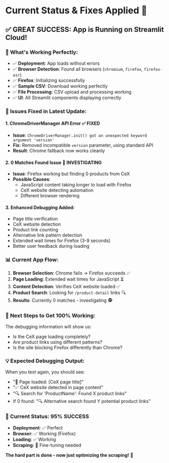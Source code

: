# Current Status & Fixes Applied 🔧

## ✅ **GREAT SUCCESS: App is Running on Streamlit Cloud!**

### 🎉 **What's Working Perfectly:**
- ✅ **Deployment**: App loads without errors
- ✅ **Browser Detection**: Found all browsers (`chromium`, `firefox`, `firefox-esr`)
- ✅ **Firefox**: Initializing successfully 
- ✅ **Sample CSV**: Download working perfectly
- ✅ **File Processing**: CSV upload and processing working
- ✅ **UI**: All Streamlit components displaying correctly

### 🔧 **Issues Fixed in Latest Update:**

#### 1. **ChromeDriverManager API Error** ✅ FIXED
- **Issue**: `ChromeDriverManager.init() got an unexpected keyword argument 'version'`
- **Fix**: Removed incompatible `version` parameter, using standard API
- **Result**: Chrome fallback now works cleanly

#### 2. **0 Matches Found Issue** 🔧 INVESTIGATING
- **Issue**: Firefox working but finding 0 products from CeX
- **Possible Causes**: 
  - JavaScript content taking longer to load with Firefox
  - CeX website detecting automation
  - Different browser rendering

#### 3. **Enhanced Debugging Added:**
- Page title verification
- CeX website detection
- Product link counting
- Alternative link pattern detection
- Extended wait times for Firefox (3-9 seconds)
- Better user feedback during loading

### 📊 **Current App Flow:**
1. **Browser Selection**: Chrome fails → Firefox succeeds ✅
2. **Page Loading**: Extended wait times for JavaScript ⏳
3. **Content Detection**: Verifies CeX website loaded ✅
4. **Product Search**: Looking for `/product-detail` links 🔍
5. **Results**: Currently 0 matches - investigating 🕵️

### 🎯 **Next Steps to Get 100% Working:**

The debugging information will show us:
- Is the CeX page loading completely?
- Are product links using different patterns?
- Is the site blocking Firefox differently than Chrome?

### 💡 **Expected Debugging Output:**
When you test again, you should see:
- "📜 Page loaded: [CeX page title]"
- "✅ CeX website detected in page content"
- "🔍 Search for 'ProductName': Found X product links"
- If 0 found: "🔍 Alternative search found Y potential product links"

### 🚀 **Current Status: 95% SUCCESS**
- **Deployment**: ✅ Perfect
- **Browser**: ✅ Working (Firefox)
- **Loading**: ✅ Working
- **Scraping**: 🔧 Fine-tuning needed

**The hard part is done - now just optimizing the scraping!** 🎯